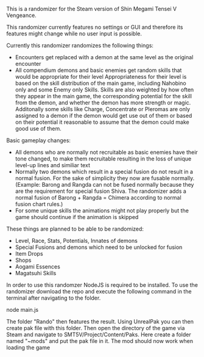 This is a randomizer for the Steam version of Shin Megami Tensei V Vengeance.

This randomizer currently features no settings or GUI and therefore its features might change while no user input is possible.

Currently this randomizer randomizes the following things:
- Encounters get replaced with a demon at the same level as the original encounter
- All compendium demons and basic enemies get random skills that would be appropriate for their level
  Appropriateness for their level is based on the skill distribution of the main game, including Nahobino only and some Enemy only Skills.
  Skills are also weighted by how often they appear in the main game, the corresponding potential for the skill from the demon, and whether the demon has more strength or magic.
  Additonally some skills like Charge, Concentrate or Pleromas are only assigned to a demon if the demon would get use out of them or based on their potential it reasonable to assume that the demon could make good use of them.

Basic gameplay changes:
- All demons who are normally not recruitable as basic enemies have their tone changed, to make them recruitable resulting in the loss of unique level-up lines and similiar text
- Normally two demons which result in a special fusion do not result in a normal fusion. For the sake of simplicity they now are fusable normally.
  (Example: Barong and Rangda can not be fused normally because they are the requirement for special fusion Shiva. The randomizer adds a normal fusion of Barong + Rangda = Chimera according to normal fusion chart rules.)
- For some unique skills the animations might not play properly but the game should continue if the animation is skipped

These things are planned to be able to be randomized:
- Level, Race, Stats, Potentials, Innates of demons
- Special Fusions and demons which need to be unlocked for fusion
- Item Drops
- Shops
- Aogami Essences
- Magatsuhi Skills


In order to use this randomzer NodeJS is required to be installed.
To use the randomizer download the repo and execute the following command in the terminal after navigating to the folder.

node main.js

The folder "Rando" then features the result. Using UnrealPak you can then create pak file with this folder.
Then open the directory of the game via Steam and navigate to SMT5V/Project/Content/Paks.
Here create a folder named "~mods" and put the pak file in it.
The mod should now work when loading the game
